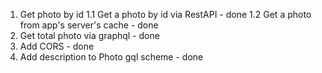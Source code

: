 1. Get photo by id
1.1 Get a photo by id via RestAPI - done
1.2 Get a photo from app's server's cache - done
2. Get total photo via graphql - done
3. Add CORS - done
4. Add description to Photo gql scheme - done